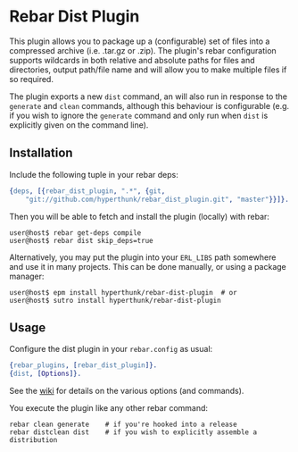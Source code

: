 # Rebar Dist Plugin

This plugin allows you to package up a (configurable) set of files into a
compressed archive (i.e. .tar.gz or .zip). The plugin's rebar configuration
supports wildcards in both relative and absolute paths for files and directories,
output path/file name and will allow you to make multiple files if so required.

The plugin exports a new `dist` command, an will also run in response to the
`generate` and `clean` commands, although this behaviour is configurable (e.g. if
you wish to ignore the `generate` command and only run when `dist` is explicitly
given on the command line).

## Installation

Include the following tuple in your rebar deps:

```erlang
{deps, [{rebar_dist_plugin, ".*", {git,
    "git://github.com/hyperthunk/rebar_dist_plugin.git", "master"}}]}.
```

Then you will be able to fetch and install the plugin (locally) with rebar:

    user@host$ rebar get-deps compile
    user@host$ rebar dist skip_deps=true

Alternatively, you may put the plugin into your `ERL_LIBS` path somewhere and 
use it in many projects. This can be done manually, or using a package manager:

    user@host$ epm install hyperthunk/rebar-dist-plugin  # or
    user@host$ sutro install hyperthunk/rebar-dist-plugin

## Usage

Configure the dist plugin in your `rebar.config` as usual:

```erlang
{rebar_plugins, [rebar_dist_plugin]}.
{dist, [Options]}.
```

See the [wiki](https://github.com/hyperthunk/rebar_dist_plugin/wiki) for details
on the various options (and commands).

You execute the plugin like any other rebar command:

    rebar clean generate    # if you're hooked into a release
    rebar distclean dist    # if you wish to explicitly assemble a distribution
